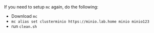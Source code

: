 If you need to setup `mc` again, do the following:
* Download `mc`
* `mc alias set clusterminio https://minio.lab.home minio minio123`
* run `clean.sh`